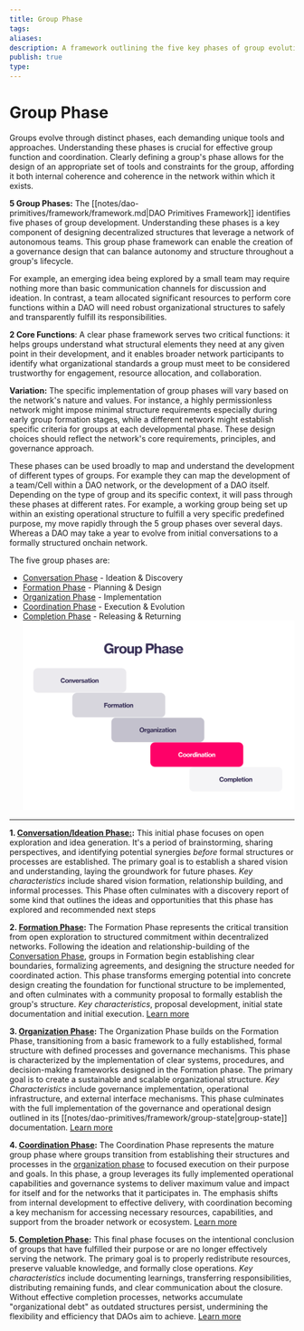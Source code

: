 ```yaml
---
title: Group Phase
tags: 
aliases: 
description: A framework outlining the five key phases of group evolution, tailored for DAO contexts.
publish: true
type:
---
```


# Group Phase

Groups evolve through distinct phases, each demanding unique tools and approaches. Understanding these phases is crucial for effective group function and coordination. Clearly defining a group's phase allows for the design of an appropriate set of tools and constraints for the group, affording it both internal coherence and coherence in the network within which it exists.  




**5 Group Phases:** The [[notes/dao-primitives/framework/framework.md|DAO Primitives Framework]] identifies five phases of group development. Understanding these phases is a key component of designing decentralized structures that leverage a network of autonomous teams. This group phase framework can enable the creation of a governance design that can balance autonomy and structure throughout a group's lifecycle.

For example, an emerging idea being explored by a small team may require nothing more than basic communication channels for discussion and ideation. In contrast, a team allocated significant resources to perform core functions within a DAO will need robust organizational structures to safely and transparently fulfill its responsibilities.

**2 Core Functions**: A clear phase framework serves two critical functions: it helps groups understand what structural elements they need at any given point in their development, and it enables broader network participants to identify what organizational standards a group must meet to be considered trustworthy for engagement, resource allocation, and collaboration.

**Variation:** The specific implementation of group phases will vary based on the network's nature and values. For instance, a highly  permissionless network might impose minimal structure requirements especially during early group formation stages, while a different network might establish specific criteria for groups at each developmental phase. These design choices should reflect the network's core requirements, principles, and governance approach.

These phases can be used broadly to map and understand the development of different types of groups. For example they can map the development of a team/Cell within a DAO network, or the development of a DAO itself. Depending on the type of group and its specific context, it will pass through these phases at different rates. For example, a working group being set up within an existing operational structure to fulfill a very specific predefined purpose, my move rapidly through the 5 group phases over several days. Whereas a DAO may take a year to evolve from initial conversations to a formally structured onchain network. 

The five group phases are: 

- [Conversation Phase](notes/dao-primitives/framework/group-phase/conversation.md) - Ideation & Discovery 
- [Formation Phase](notes/dao-primitives/framework/group-phase/formation.md) - Planning & Design
- [Organization Phase](notes/dao-primitives/framework/group-phase/organization.md) - Implementation
- [Coordination Phase](notes/dao-primitives/framework/group-phase/coordination.md) - Execution & Evolution
- [Completion Phase](completion.md) - Releasing & Returning
 ![](attachments/Pasted%20image%2020250213104038.png) 
 
---


**1. [Conversation/Ideation Phase:](notes/dao-primitives/framework/group-phase/conversation.md):** This initial phase focuses on open exploration and idea generation.  It's a period of brainstorming, sharing perspectives, and identifying potential synergies *before* formal structures or processes are established.  The primary goal is to establish a shared vision and understanding, laying the groundwork for future phases.  *Key characteristics* include shared vision formation, relationship building, and informal processes. This Phase often culminates with a discovery report of some kind that outlines the ideas and opportunities that this phase has explored and recommended next steps

**2. [Formation Phase](notes/dao-primitives/framework/group-phase/formation.md):** The Formation Phase represents the critical transition from open exploration to structured commitment within decentralized networks. Following the ideation and relationship-building of the [Conversation Phase](notes/dao-primitives/framework/group-phase/conversation.md), groups in Formation begin establishing clear boundaries, formalizing agreements, and designing the structure needed for coordinated action. This phase transforms emerging potential into concrete design creating the foundation for functional structure to be implemented, and often culminates with a community proposal to formally establish the group's structure. *Key characteristics*, proposal development, initial state documentation and initial execution. [Learn more](notes/dao-primitives/framework/group-phase/formation.md)

**3. [Organization Phase](notes/dao-primitives/framework/group-phase/organization.md):**  The Organization Phase builds on the Formation Phase, transitioning from a basic framework to a fully established, formal structure with defined processes and governance mechanisms. This phase is characterized by the implementation of clear systems, procedures, and decision-making frameworks designed in the Formation phase. The primary goal is to create a sustainable and scalable organizational structure.  *Key Characteristics* include governance implementation, operational infrastructure, and external interface mechanisms. This phase culminates with the full implementation of the governance and operational design outlined in its [[notes/dao-primitives/framework/group-state|group-state]] documentation.  [Learn more](notes/dao-primitives/framework/group-phase/organization.md)

**4. [Coordination Phase](notes/dao-primitives/framework/group-phase/coordination.md):** The Coordination Phase represents the mature group phase where groups transition from establishing their structures and processes in the [organization phase](notes/dao-primitives/framework/group-phase/organization.md) to focused execution on their purpose and goals. In this phase, a group leverages its fully implemented operational capabilities and governance systems to deliver maximum value and impact for itself and for the networks that it participates in. The emphasis shifts from internal development to effective delivery, with coordination becoming a key mechanism for accessing necessary resources, capabilities, and support from the broader network or ecosystem. [Learn more](notes/dao-primitives/framework/group-scale/coordination.md)

**5. [Completion Phase](completion.md):** 
This final phase focuses on the intentional conclusion of groups that have fulfilled their purpose or are no longer effectively serving the network. The primary goal is to properly redistribute resources, preserve valuable knowledge, and formally close operations. *Key characteristics* include documenting learnings, transferring responsibilities, distributing remaining funds, and clear communication about the closure. Without effective completion processes, networks accumulate "organizational debt" as outdated structures persist, undermining the flexibility and efficiency that DAOs aim to achieve. [Learn more](completion.md) 


